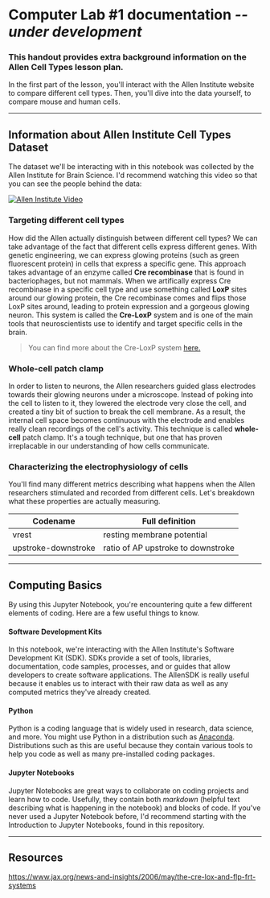 # Computer Lab #1 documentation <i>--under development</i>
### This handout provides extra background information on the Allen Cell Types lesson plan.
In the first part of the lesson, you'll interact with the Allen Institute website to compare different cell types. Then, you'll dive into the data yourself, to compare mouse and human cells.

---

## Information about Allen Institute Cell Types Dataset
The dataset we'll be interacting with in this notebook was collected by the Allen Institute for Brain Science. I'd recommend watching this video so that you can see the people behind the data:

[![Allen Institute Video](http://img.youtube.com/vi/1GWyjxzxqII/0.jpg)](https://www.youtube.com/watch?v=1GWyjxzxqII "Allen Cell Types Database: Understanding the fundamental building blocks of the brain")

### Targeting different cell types
How did the Allen actually distinguish between different cell types? We can take advantage of the fact that different cells express different genes. With genetic engineering, we can express glowing proteins (such as green fluorescent protein) in cells that express a specific gene. This approach takes advantage of an enzyme called <b>Cre recombinase</b> that is found in bacteriophages, but not mammals. When we artifically express Cre recombinase in a specific cell type and use something called <b>LoxP</b> sites around our glowing protein, the Cre recombinase comes and flips those LoxP sites around, leading to protein expression and a gorgeous glowing neuron. This system is called the <b>Cre-LoxP</b> system and is one of the main tools that neuroscientists use to identify and target specific cells in the brain.

> You can find more about the Cre-LoxP system <a href="https://www.jax.org/news-and-insights/2006/may/the-cre-lox-and-flp-frt-systems">here.</a>

### Whole-cell patch clamp
In order to listen to neurons, the Allen researchers guided glass electrodes towards their glowing neurons under a microscope. Instead of poking into the cell to listen to it, they lowered the electrode very close the cell, and created a tiny bit of suction to break the cell membrane. As a result, the internal cell space becomes continuous with the electrode and enables really clean recordings of the cell's activity. This technique is called <b>whole-cell</b> patch clamp. It's a tough technique, but one that has proven irreplacable in our understanding of how cells communicate.

### Characterizing the electrophysiology of cells
You'll find many different metrics describing what happens when the Allen researchers stimulated and recorded from different cells. Let's breakdown what these properties are actually measuring.

| Codename                | Full definition   
| -------------           |------------------------------------|
| vrest                   | resting membrane potential         |
| upstroke-downstroke     | ratio of AP upstroke to downstroke |


--- 

## Computing Basics
By using this Jupyter Notebook, you're encountering quite a few different elements of coding. Here are a few useful things to know.

#### Software Development Kits
In this notebook, we're interacting with the Allen Institute's Software Development Kit (SDK). SDKs provide a set of tools, libraries, documentation, code samples, processes, and or guides that allow developers to create software applications. The AllenSDK is really useful because it enables us to interact with their raw data as well as any computed metrics they've already created.

#### Python
Python is a coding language that is widely used in research, data science, and more. You might use Python in a distribution such as <a href="https://www.anaconda.com/distribution/">Anaconda</a>. Distributions such as this are useful because they contain various tools to help you code as well as many pre-installed coding packages.

#### Jupyter Notebooks
Jupyter Notebooks are great ways to collaborate on coding projects and learn how to code. Usefully, they contain both <i>markdown</i> (helpful text describing what is happening in the notebook) and blocks of code. If you've never used a Jupyter Notebook before, I'd recommend starting with the Introduction to Jupyter Notebooks, found in this repository. 

---

## Resources
https://www.jax.org/news-and-insights/2006/may/the-cre-lox-and-flp-frt-systems
